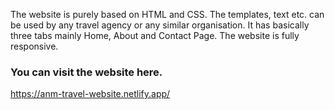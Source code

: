 The website is purely based on HTML and CSS. The templates, text etc. can be used by any travel agency 
or any similar organisation. It has basically three tabs mainly Home, About and Contact Page. The website is 
fully responsive.

<h3> You can visit the website here. </h3>
  <a href = 'https://anm-travel-website.netlify.app/'> https://anm-travel-website.netlify.app/ </a>


